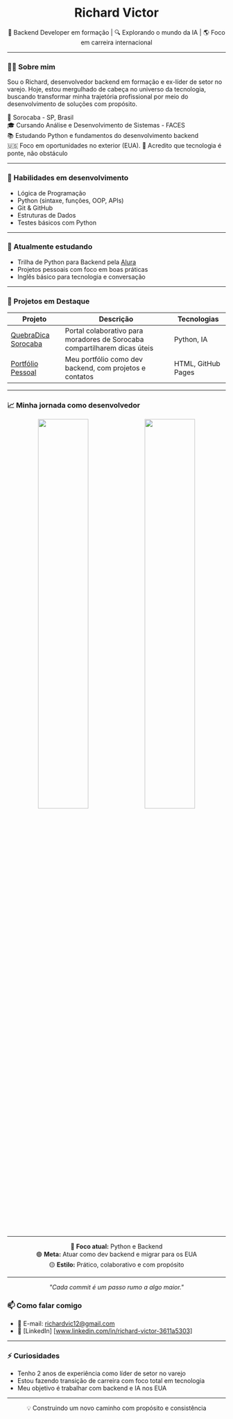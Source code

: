 <h1 align="center">Richard Victor</h1>

<p align="center">
  🧠 Backend Developer em formação | 🔍 Explorando o mundo da IA | 🌎 Foco em carreira internacional
</p>

---

### 👨‍💻 Sobre mim

Sou o Richard, desenvolvedor backend em formação e ex-líder de setor no varejo. Hoje, estou mergulhado de cabeça no universo da tecnologia, buscando transformar minha trajetória profissional por meio do desenvolvimento de soluções com propósito.

📍 Sorocaba - SP, Brasil  
🎓 Cursando Análise e Desenvolvimento de Sistemas - FACES  
📚 Estudando Python e fundamentos do desenvolvimento backend  
🇺🇸 Foco em oportunidades no exterior (EUA).
💬 Acredito que tecnologia é ponte, não obstáculo

---

### 🚀 Habilidades em desenvolvimento

- Lógica de Programação  
- Python (sintaxe, funções, OOP, APIs)  
- Git & GitHub  
- Estruturas de Dados  
- Testes básicos com Python  

---

### 🌱 Atualmente estudando

- Trilha de Python para Backend pela [Alura](https://www.alura.com.br)  
- Projetos pessoais com foco em boas práticas  
- Inglês básico para tecnologia e conversação

---

### 🧩 Projetos em Destaque

| Projeto | Descrição | Tecnologias |
|--------|-----------|-------------|
| [QuebraDica Sorocaba](https://github.com/rvalves10/Quebrada-Dica-Sorocaba) | Portal colaborativo para moradores de Sorocaba compartilharem dicas úteis | Python, IA |
| [Portfólio Pessoal](https://github.com/rvalves10/Portifolio-Richard) | Meu portfólio como dev backend, com projetos e contatos | HTML, GitHub Pages |

---
### 📈 Minha jornada como desenvolvedor

<div align="center">

<img src="https://github-readme-stats.vercel.app/api?username=rvalves10&show_icons=true&theme=tokyonight&hide_border=true&count_private=true" width="48%" />
<img src="https://github-readme-stats.vercel.app/api/top-langs/?username=rvalves10&layout=compact&theme=tokyonight&hide_border=true" width="48%" />

</div>

---

<div align="center">

🔵 <strong>Foco atual:</strong> Python e Backend  
🟢 <strong>Meta:</strong> Atuar como dev backend e migrar para os EUA  
🟡 <strong>Estilo:</strong> Prático, colaborativo e com propósito

</div>

---

<p align="center"><i>"Cada commit é um passo rumo a algo maior."</i></p>


### 📫 Como falar comigo

- 📧 E-mail: richardvic12@gmail.com  
- 💼 [LinkedIn] [www.linkedin.com/in/richard-victor-3611a5303]

---

### ⚡ Curiosidades

- Tenho 2 anos de experiência como líder de setor no varejo  
- Estou fazendo transição de carreira com foco total em tecnologia  
- Meu objetivo é trabalhar com backend e IA nos EUA  

---

<p align="center">💡 Construindo um novo caminho com propósito e consistência</p>
